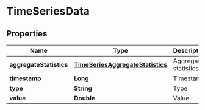 
# TimeSeriesData

## Properties
Name | Type | Description | Notes
------------ | ------------- | ------------- | -------------
**aggregateStatistics** | [**TimeSeriesAggregateStatistics**](TimeSeriesAggregateStatistics.md) | Aggregate statistics |  [optional]
**timestamp** | **Long** | Timestamp | 
**type** | **String** | Type | 
**value** | **Double** | Value | 



